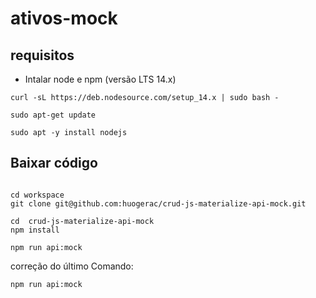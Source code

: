 # ativos-mock

## requisitos

- Intalar node e npm (versão LTS 14.x)

```
curl -sL https://deb.nodesource.com/setup_14.x | sudo bash -

sudo apt-get update

sudo apt -y install nodejs
```

## Baixar código

```

cd workspace
git clone git@github.com:huogerac/crud-js-materialize-api-mock.git

cd  crud-js-materialize-api-mock
npm install

npm run api:mock
```
correção do último Comando:
```
npm run api:mock
```
